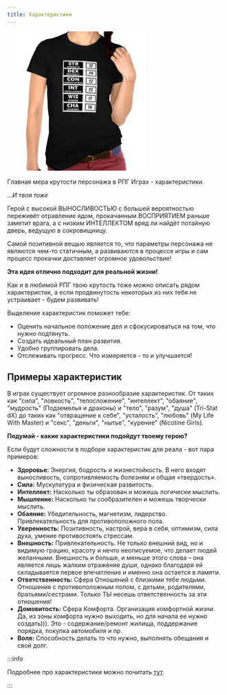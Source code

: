 ```yaml
---
title: Характеристики
---
```


![](../../static/img/характеристики.jpg)

Главная мера крутости персонажа в РПГ Играх - характеристики. 

*...И твоя тоже*

Герой с высокой ВЫНОСЛИВОСТЬЮ с большей вероятностью переживёт отравление ядом, прокачанным ВОСПРИЯТИЕМ раньше заметит врага, а с низким ИНТЕЛЛЕКТОМ вряд ли найдёт потайную дверь, ведущую в сокровищницу.

Самой позитивной вещью является то, что параметры персонажа не являются чем-то статичным, а развиваются в процессе игры и сам процесс прокачки доставляет огромное удовольствие!

**Эта идея отлично подходит для реальной жизни!**

Как и в любимой РПГ твою крутость тоже можно описать рядом характеристик, а если продвинутость некоторых из них тебя не устраивает - будем развивать!

Выделение характеристик поможет тебе:

-   Оценить начальное положение дел и сфокусироваться на том, что нужно подтянуть.
-   Создать идеальный план развития.
-   Удобно группировать дела.
-   Отслеживать прогресс. Что измеряется - то и улучшается!

## Примеры характеристик

В играх существует огромное разнообразие характеристик. От таких как "сила", "ловкость", "телосложение", "интеллект", "обаяние", "мудрость" (Подземелья и драконы) и "тело", "разум", "душа" (Tri-Stat dX) до таких как "отвращение к себе", "усталость", "любовь" (My Life With Master) и "секс", "деньги", "нытье", "курение" (Nicotine Girls). 

**Подумай - какие характеристики подойдут твоему герою?**

Если будут сложности в подборе характеристик для реала - вот пара примеров:

- **Здоровье:** Энергия, бодрость и жизнестойкость. В него входят выносливость, сопротивляемость болезням и общая «твердость».
- **Сила:** Мускулатура и физическая развитость.
- **Интеллект:** Насколько ты образован и можешь логически мыслить.
- **Мышление:** Насколько ты сообразителен и можешь творчески мыслить.
- **Обаяние:** Убедительность, магнетизм, лидерство. Привлекательность для противоположного пола.
- **Уверенность:** Позитивность, настрой, вера в себя, оптимизм, сила духа, умение противостоять стрессам.
- **Внешность:** Привлекательность. Не только внешний вид, но и видимую грацию, красоту и нечто неописуемое, что делает людей желанными. Внешность и больше, и меньше этого слова – она является лишь жалким отражение души, однако благодаря ей складывается первое впечатление и именно она остается в памяти.
- **Ответственность:** Сфера Отношений с близкими тебе людьми. Отношения с противоположным полом, с детьми, родителями, братьями/сестрами. Только ТЫ несешь ответственность за эти отношения!
- **Домовитость:**  Сфера Комфорта. Организация комфортной жизни. Да, из зоны комфорта нужно выходить, но для начала ее нужно создать))). Это - содержание/ремонт жилища, поддержание порядка, покупка автомобиля и пр.
- **Воля:** Способность делать то что нужно, выполнять обещания и свой долг.

:::info &nbsp;

Подробнее про характеристики можно почитать [тут](http://nerdistway.blogspot.ru/2015/10/blog-post_9.html).

:::